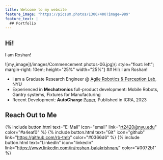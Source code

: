 ```yaml
---
title: Welcome to my website
feature_image: "https://picsum.photos/1300/400?image=989"
feature_text: |
  ## Portfolio
---
```


## Hi!
I am Roshan!

![my_image](/images/Commencement photos-06.jpg){: style="float: left"; margin-right: 10em; height="25%" width="25%"} ## Hi!\ I am Roshan!

- I am a Graduate Research Engineer @ [Agile Robotics & Perception Lab](https://wp.nyu.edu/arpl/), NYU
- Experienced in **Mechatronics** full-product development: Mobile Robots, Gantry systems, Fixtures for Manufacturing
- Recent Development: **AutoCharge** [Paper](https://arxiv.org/abs/2306.05111), Published in ICRA, 2023


## Reach Out to Me
{% include button.html text="E-Mail" icon="email" link="rt2420@nyu.edu" color="#a4eaf0" %}
{% include button.html text="Git" icon="github" link="https://github.com/rb-tmb" color="#0366d6" %} {% include button.html text="LinkedIn" icon="linkedin" link="https://www.linkedin.com/in/roshan-balakrishnan/" color="#0072b1" %}


